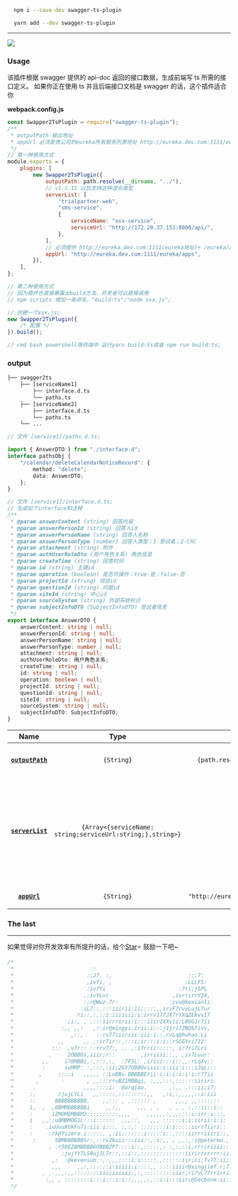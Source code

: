```bash
  npm i --save-dev swagger-ts-plugin
```

```bash
  yarn add --dev swagger-ts-plugin
```
***
<a href="https://github.com/AugustEnd/swagger-ts-plugin" target="\_parent"><img src="https://img.shields.io/github/stars/AugustEnd/swagger-ts-plugin.svg?style=social&label=Star"/></a>

### Usage

该插件根据 swagger 提供的 api-doc 返回的接口数据，生成前端写 ts 所需的接口定义。
如果你正在使用 ts 并且后端接口文档是 swagger 的话，这个插件适合你

**webpack.config.js**

```js
const Swapper2TsPlugin = require("swagger-ts-plugin");
/**
 * outputPath 输出地址
 * appUrl 必须是贵公司的eureka所有服务列表地址 http://eureka.dev.com:1111/eureka/apps 当前地址返回的是xml格式数据，插件会处理
 */
// 第一种使用方式
module.exports = {
    plugins: [
        new Swapper2TsPlugin({
            outputPath: path.resolve(__dirname, "../"),
            // v1.1.11 以后支持这种混合类型
            serverList: [
                "trialpartner-web",
                "sms-service",
                {
                    serviceName: "xxx-service",
                    serviceUrl: "http://172.20.37.153:8000/api/",
                },
            ],
            // 必须提供 http://eureka.dev.com:1111(eureka地址)+ /eureka/apps
            appUrl: "http://eureka.dev.com:1111/eureka/apps",
        }),
    ],
};

// 第二种使用方式
// 因为插件也直接暴露出build方法，开发者可以直接调用
// npm scripts 增加一条命名，"build:ts":"node xxx.js";

// 创建一个xxx.js;
new Swapper2TsPlugin({
    /* 配置 */
}).build();

// cmd bash powershell等终端中 运行yarn build:ts或者 npm run build:ts;
```

### output

```txt
├── swagger2ts
	├── [serviceName1]
        ├── interface.d.ts
        └── paths.ts
	├── [serviceName2]
        ├── interface.d.ts
        └── paths.ts
	└── ...
```

```ts
// 文件 [service1]/paths.d.ts;

import { AnswerDTO } from "./interface.d";
interface pathsObj {
    "/calendar/deleteCalendarNoticeRecord": {
        method: "delete";
        data: AnswerDTO;
    };
}

// 文件 [service1]/interface.d.ts;
// 生成如下interface和注释
/**
 * @param answerContent (string) 回答内容
 * @param answerPersonId (string) 回答人id
 * @param answerPersonName (string) 回答人名称
 * @param answerPersonType (number) 回答人类型：1-受试者；2-CRC
 * @param attachment (string) 附件
 * @param authUserRoleDto (用户角色关系) 角色信息
 * @param createTime (string) 回答时间
 * @param id (string) 主键id
 * @param operation (boolean) 是否可操作：true-是；false-否
 * @param projectId (string) 项目id
 * @param questionId (string) 问题id
 * @param siteId (string) 中心id
 * @param sourceSystem (string) 外部系统标识
 * @param subjectInfoDTO (SubjectInfoDTO) 受试者信息
 */
export interface AnswerDTO {
    answerContent: string | null;
    answerPersonId: string | null;
    answerPersonName: string | null;
    answerPersonType: number | null;
    attachment: string | null;
    authUserRoleDto: 用户角色关系;
    createTime: string | null;
    id: string | null;
    operation: boolean | null;
    projectId: string | null;
    questionId: string | null;
    siteId: string | null;
    sourceSystem: string | null;
    subjectInfoDTO: SubjectInfoDTO;
}
```

|         Name          |                            Type                            |                  Default                   | Description                                                                                      |
| :-------------------: | :--------------------------------------------------------: | :----------------------------------------: | :----------------------------------------------------------------------------------------------- |
| **[`outputPath`](#)** |                         `{String}`                         |   `{path.resolve(__dirname, "../../")}`    | 生成 ts 文件输入的文件夹位置                                                                     |
| **[`serverList`](#)** | `{Array<{serviceName: string;serviceUrl:string;},string>}` |                    `[]`                    | 当前字段必传如果穿数组字符串['sms-service'] 后端服务名，如果是字符串对象，必传服务名称和服务地址 |
|   **[`appUrl`](#)**   |                         `{String}`                         | `"http://eureka.dev.com:1111/eureka/apps"` | 后端所有服务注册信息                                                                             |

### The last

---

如果觉得对你开发效率有所提升的话，给个[Star](https://github.com/AugustEnd/swagger-ts-plugin)⭐️ 鼓励一下吧~

```ts
/*
 *                        ::
 *                       :;J7, :,                        ::;7:
 *                       ,ivYi, ,                       ;LLLFS:
 *                       :iv7Yi                       :7ri;j5PL
 *                      ,:ivYLvr                    ,ivrrirrY2X,
 *                      :;r@Wwz.7r:                :ivu@kexianli.
 *                     :iL7::,:::iiirii:ii;::::,,irvF7rvvLujL7ur
 *                    ri::,:,::i:iiiiiii:i:irrv177JX7rYXqZEkvv17
 *                 ;i:, , ::::iirrririi:i:::iiir2XXvii;L8OGJr71i
 *               :,, ,,:   ,::ir@mingyi.irii:i:::j1jri7ZBOS7ivv,
 *                  ,::,    ::rv77iiiriii:iii:i::,rvLq@huhao.Li
 *              ,,      ,, ,:ir7ir::,:::i;ir:::i:i::rSGGYri712:
 *            :::  ,v7r:: ::rrv77:, ,, ,:i7rrii:::::, ir7ri7Lri
 *           ,     2OBBOi,iiir;r::        ,irriiii::,, ,iv7Luur:
 *         ,,     i78MBBi,:,:::,:,  :7FSL: ,iriii:::i::,,:rLqXv::
 *         :      iuMMP: :,:::,:ii;2GY7OBB0viiii:i:iii:i:::iJqL;::
 *        ,     ::::i   ,,,,, ::LuBBu BBBBBErii:i:i:i:i:i:i:r77ii
 *       ,       :       , ,,:::rruBZ1MBBqi, :,,,:::,::::::iiriri:
 *      ,               ,,,,::::i:  @arqiao.       ,:,, ,:::ii;i7:
 *     :,       rjujLYLi   ,,:::::,:::::::::,,   ,:i,:,,,,,::i:iii
 *     ::      BBBBBBBBB0,    ,,::: , ,:::::: ,      ,,,, ,,:::::::
 *     i,  ,  ,8BMMBBBBBBi     ,,:,,     ,,, , ,   , , , :,::ii::i::
 *     :      iZMOMOMBBM2::::::::::,,,,     ,,,,,,:,,,::::i:irr:i:::,
 *     i   ,,:;u0MBMOG1L:::i::::::  ,,,::,   ,,, ::::::i:i:iirii:i:i:
 *     :    ,iuUuuXUkFu7i:iii:i:::, :,:,: ::::::::i:i:::::iirr7iiri::
 *     :     :rk@Yizero.i:::::, ,:ii:::::::i:::::i::,::::iirrriiiri::,
 *      :      5BMBBBBBBSr:,::rv2kuii:::iii::,:i:,, , ,,:,:i@petermu.,
 *           , :r50EZ8MBBBBGOBBBZP7::::i::,:::::,: :,:,::i;rrririiii::
 *               :jujYY7LS0ujJL7r::,::i::,::::::::::::::iirirrrrrrr:ii:
 *            ,:  :@kevensun.:,:,,,::::i:i:::::,,::::::iir;ii;7v77;ii;i,
 *            ,,,     ,,:,::::::i:iiiii:i::::,, ::::iiiir@xingjief.r;7:i,
 *         , , ,,,:,,::::::::iiiiiiiiii:,:,:::::::::iiir;ri7vL77rrirri::
 *          :,, , ::::::::i:::i:::i:i::,,,,,:,::i:i:::iir;@Secbone.ii:::
 */
```
